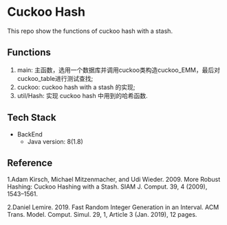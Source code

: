 # Cuckoo Hash

This repo show the functions of cuckoo hash with a stash.


## Functions

1. main: 主函数，选用一个数据库并调用cuckoo类构造cuckoo_EMM，最后对cuckoo_table进行测试查找;
2. cuckoo: cuckoo hash with a stash 的实现;
3. util/Hash: 实现 cuckoo hash 中用到的哈希函数.

## Tech Stack

- BackEnd
  - Java version: 8(1.8)




## Reference

1.Adam Kirsch, Michael Mitzenmacher, and Udi Wieder. 2009. More Robust Hashing:
Cuckoo Hashing with a Stash. SIAM J. Comput. 39, 4 (2009), 1543–1561.

2.Daniel Lemire. 2019. Fast Random Integer Generation in an Interval. ACM Trans. Model. Comput. Simul. 29, 1, Article 3 (Jan. 2019), 12 pages.
